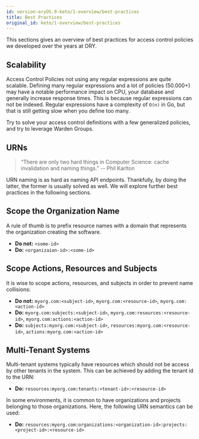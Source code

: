 ```yaml
---
id: version-oryOS.9-keto/1-overview/best-practices
title: Best Practices
original_id: keto/1-overview/best-practices
---
```


This sections gives an overview of best practices for access control policies
we developed over the years at ORY.

<!-- toc -->

## Scalability

Access Control Policies not using any regular expressions are quite scalable. Defining many regular expressions and
a lot of policies (50.000+) may have a notable performance impact on CPU, your database and generally increase response
times. This is because regular expressions can not be indexed. Regular expressions have a complexity of `O(n)` in Go,
but that is still getting slow when you define too many.

Try to solve your access control definitions with a few generalized policies, and try to leverage Warden Groups.

## URNs

> “There are only two hard things in Computer Science: cache invalidation and naming things.”
-- Phil Karlton

URN naming is as hard as naming API endpoints. Thankfully, by doing the latter, the former is usually solved as well.
We will explore further best practices in the following sections.

## Scope the Organization Name

A rule of thumb is to prefix resource names with a domain that represents the organization creating the software.

* **Do not:** `<some-id>`
* **Do:** `<organizaion-id>:<some-id>`

## Scope Actions, Resources and Subjects

It is wise to scope actions, resources, and subjects in order to prevent name collisions:

* **Do not:** `myorg.com:<subject-id>`, `myorg.com:<resource-id>`, `myorg.com:<action-id>`
* **Do:** `myorg.com:subjects:<subject-id>`, `myorg.com:resources:<resource-id>`, `myorg.com:actions:<action-id>`
* **Do:** `subjects:myorg.com:<subject-id>`, `resources:myorg.com:<resource-id>`, `actions:myorg.com:<action-id>`

## Multi-Tenant Systems

Multi-tenant systems typically have resources which should not be access by other tenants in the system. This can be
achieved by adding the tenant id to the URN:

* **Do:** `resources:myorg.com:tenants:<tenant-id>:<resource-id>`

In some environments, it is common to have organizations and projects belonging to those organizations. Here, the
following URN semantics can be used:

* **Do:** `resources:myorg.com:organizations:<organization-id>:projects:<project-id>:<resource-id>`
